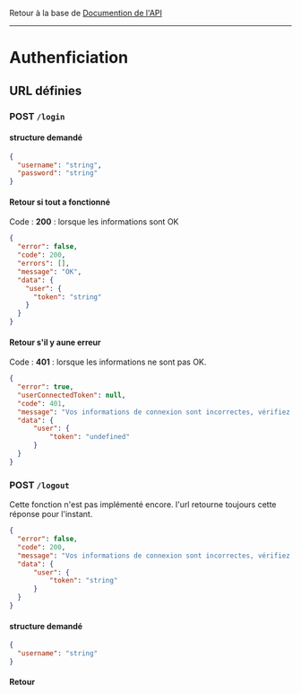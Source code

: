 Retour à la base de [Documention de l'API](documentation-api.md)

---

# Authenficiation

## URL définies

### POST `/login`

#### structure demandé
```json
{
  "username": "string",
  "password": "string"
}
```

#### Retour si tout a fonctionné
Code : **200** : lorsque les informations sont OK

```json
{
  "error": false,
  "code": 200,
  "errors": [],
  "message": "OK",
  "data": {
    "user": {
      "token": "string"
    }
  }
}
```

#### Retour s'il y aune erreur
Code : **401** : lorsque les informations ne sont pas OK.

```json
{
  "error": true,
  "userConnectedToken": null,
  "code": 401,
  "message": "Vos informations de connexion sont incorrectes, vérifiez votre utilisateur et mot de passe.",
  "data": {
      "user": {
          "token": "undefined"
      }
  }
}
```

### POST `/logout`
Cette fonction n'est pas implémenté encore. l'url retourne toujours cette réponse pour l'instant.

```json
{
  "error": false,
  "code": 200,
  "message": "Vos informations de connexion sont incorrectes, vérifiez votre utilisateur et mot de passe.",
  "data": {
      "user": {
          "token": "string"
      }
  }
}
```

#### structure demandé
```json
{
  "username": "string"
}
```


#### Retour